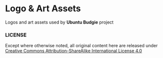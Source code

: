 Logo & Art Assets
=================
Logos and art assets used by **Ubuntu Budgie** project

### LICENSE
Except where otherwise noted, all original content here are released under [Creative Commons Attribution-ShareAlike International License 4.0][CC-BY-SA4]


[CC-BY-SA4]: https://creativecommons.org/licenses/by-sa/4.0/ "More info on CC BY-SA 4.0"
